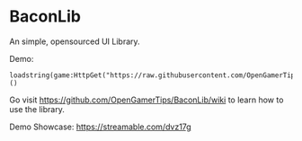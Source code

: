 # BaconLib
An simple, opensourced UI Library.

Demo:
```
loadstring(game:HttpGet("https://raw.githubusercontent.com/OpenGamerTips/BaconLib/master/demo.lua"))()
```
Go visit https://github.com/OpenGamerTips/BaconLib/wiki to learn how to use the library.

Demo Showcase: https://streamable.com/dvz17g
